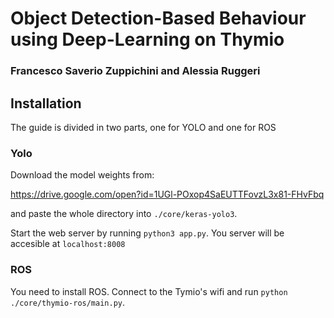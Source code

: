 # Object Detection-Based Behaviour using Deep-Learning on Thymio
### Francesco Saverio Zuppichini and Alessia Ruggeri

## Installation
The guide is divided in two parts, one for YOLO and one for ROS

### Yolo
Download the model weights from:

https://drive.google.com/open?id=1UGl-POxop4SaEUTTFovzL3x81-FHvFbq

and paste the whole directory into `./core/keras-yolo3`.

Start the web server by running `python3 app.py`. You server will be accesible at `localhost:8008`

### ROS
You need to install ROS. Connect to the Tymio's wifi and run `python ./core/thymio-ros/main.py`.

